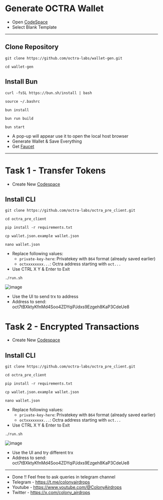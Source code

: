 # Generate OCTRA Wallet
- Open [CodeSpace](https://github.com/codespaces)
- Select Blank Template
---
## Clone Repository
```
git clone https://github.com/octra-labs/wallet-gen.git
```
```
cd wallet-gen
```
## Install Bun
```
curl -fsSL https://bun.sh/install | bash
```
```
source ~/.bashrc
```
```
bun install
```
```
bun run build
```
```
bun start
```
- A pop-up will appear use it to open the local host browser
- Generate Wallet & Save Everything
- Get [Faucet](https://faucet.octra.network)

---
# Task 1 - Transfer Tokens
- Create New [Codespace](https://github.com/codespaces)

## Install CLI
```
git clone https://github.com/octra-labs/octra_pre_client.git
```
```
cd octra_pre_client
```
```
pip install -r requirements.txt
```
```
cp wallet.json.example wallet.json
```
```
nano wallet.json
```
* Replace following values:
  * `private-key-here`: Privatekey with `B64` format (already saved earlier)
  * `octxxxxxxxx...`: Octra address starting with `oct...`
* Use CTRL X Y & Enter to Exit

```
./run.sh
```
![image](https://github.com/user-attachments/assets/652ea979-2188-436b-bd64-34a65d0cc061)

- Use the UI to send trx to address
- Address to send: oct7tBXktyKfnMd4Soo4ZDYqiPJdxs9Ezgeh8KaP3CdeUe8

# Task 2 - Encrypted Transactions
- Create New [Codespace](https://github.com/codespaces)

## Install CLI
```
git clone https://github.com/octra-labs/octra_pre_client.git
```
```
cd octra_pre_client
```
```
pip install -r requirements.txt
```
```
cp wallet.json.example wallet.json
```
```
nano wallet.json
```
* Replace following values:
  * `private-key-here`: Privatekey with `B64` format (already saved earlier)
  * `octxxxxxxxx...`: Octra address starting with `oct...`
* Use CTRL X Y & Enter to Exit

```
./run.sh
```
![image](https://github.com/user-attachments/assets/20a9cbbd-e58f-4833-801e-67e9b6b0a4dc)
- Use the UI and try different trx
- Address to send: oct7tBXktyKfnMd4Soo4ZDYqiPJdxs9Ezgeh8KaP3CdeUe8


---
- Done !! Feel free to ask queries in telegram channel
- Telegram - https://t.me/colonyairdrops
- Youtube - https://www.youtube.com/@ColonyAirdrops
- Twitter - https://x.com/colony_airdrops
